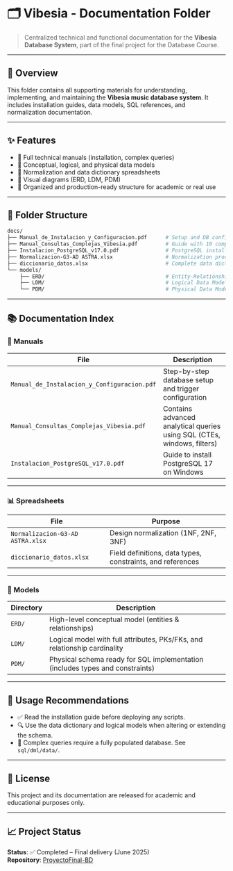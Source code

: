 # 🗂️ Vibesia - Documentation Folder

> Centralized technical and functional documentation for the **Vibesia Database System**, part of the final project for the Database Course.

---

## 📌 Overview

This folder contains all supporting materials for understanding, implementing, and maintaining the **Vibesia music database system**. It includes installation guides, data models, SQL references, and normalization documentation.

---

## ✨ Features

- 📖 Full technical manuals (installation, complex queries)
- 🧠 Conceptual, logical, and physical data models
- 🧩 Normalization and data dictionary spreadsheets
- 📂 Visual diagrams (ERD, LDM, PDM)
- 📌 Organized and production-ready structure for academic or real use

---

## 🧱 Folder Structure

```bash
docs/
├── Manual_de_Instalacion_y_Configuracion.pdf      # Setup and DB configuration guide
├── Manual_Consultas_Complejas_Vibesia.pdf         # Guide with 10 complex SQL queries
├── Instalacion_PostgreSQL_v17.0.pdf               # PostgreSQL installation reference
├── Normalizacion-G3-AD ASTRA.xlsx                 # Normalization process (1NF to 3NF)
├── diccionario_datos.xlsx                         # Complete data dictionary
└── models/
    ├── ERD/                                       # Entity-Relationship Diagram
    ├── LDM/                                       # Logical Data Model
    └── PDM/                                       # Physical Data Model
```

---

## 📚 Documentation Index

### 📘 Manuals

| File                                      | Description                                                                          |
|-------------------------------------------|--------------------------------------------------------------------------------------|
| `Manual_de_Instalacion_y_Configuracion.pdf` | Step-by-step database setup and trigger configuration                              |
| `Manual_Consultas_Complejas_Vibesia.pdf`  | Contains advanced analytical queries using SQL (CTEs, windows, filters)             |
| `Instalacion_PostgreSQL_v17.0.pdf`       | Guide to install PostgreSQL 17 on Windows                                           |

---

### 📊 Spreadsheets

| File                              | Purpose                                                     |
|-----------------------------------|-------------------------------------------------------------|
| `Normalizacion-G3-AD ASTRA.xlsx` | Design normalization (1NF, 2NF, 3NF)                        |
| `diccionario_datos.xlsx`         | Field definitions, data types, constraints, and references  |

---

### 🧩 Models

| Directory  | Description                                                                      |
|------------|----------------------------------------------------------------------------------|
| `ERD/`     | High-level conceptual model (entities & relationships)                          |
| `LDM/`     | Logical model with full attributes, PKs/FKs, and relationship cardinality        |
| `PDM/`     | Physical schema ready for SQL implementation (includes types and constraints)    |

---

## 🚀 Usage Recommendations

- ✅ Read the installation guide before deploying any scripts.
- 🔍 Use the data dictionary and logical models when altering or extending the schema.
- 🧪 Complex queries require a fully populated database. See `sql/dml/data/`.

---

## 📄 License

This project and its documentation are released for academic and educational purposes only.

---

## 📈 Project Status

**Status**: ✅ Completed – Final delivery (June 2025)  
**Repository**: [ProyectoFinal-BD](https://github.com/JuanDavidJR/ProyectoFinal-BD)
